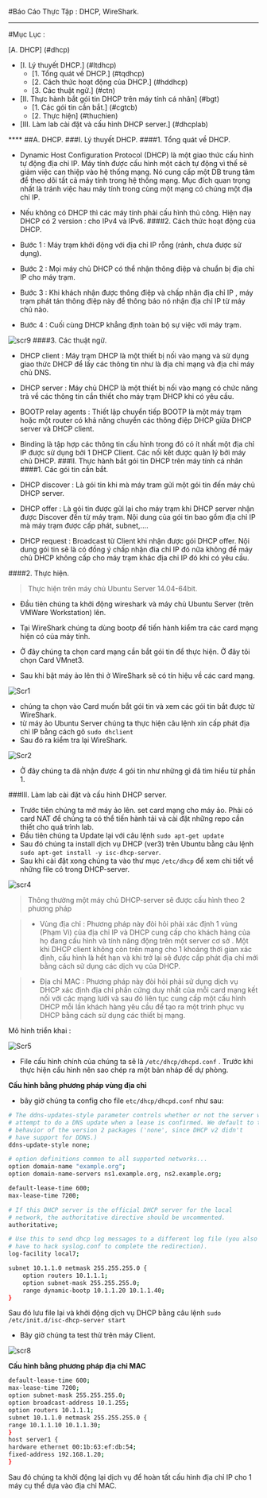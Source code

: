 #Báo Cáo Thực Tập : DHCP, WireShark.

****
#Mục Lục :

[A. DHCP] (#dhcp)
 <ul>
 <li>[I. Lý thuyết DHCP.] (#ltdhcp)
  <ul>
  <li>[1. Tổng quát về DHCP.] (#tqdhcp)</li>
  <li>[2. Cách thức hoạt động của DHCP.] (#hddhcp)</li>
  <li>[3. Các thuật ngữ.] (#ctn)</li>
  </ul>
 </li>
 <li>[II. Thực hành bắt gói tin DHCP trên máy tính cá nhân] (#bgt)
  <ul>
  <li>[1. Các gói tin cần bắt.] (#cgtcb)</li>
  <li>[2. Thực hiện] (#thuchien)</li>
  </ul>
 </li>
 <li>[III. Làm lab cài đặt và cấu hình DHCP server.] (#dhcplab)
 </li>
 </ul>
****
<a name="dhcp"></a>
##A. DHCP.
<a name="ltdhcp"></a>
###I. Lý thuyết DHCP.
<a name="tqdhcp"></a>
####1. Tổng quát về DHCP.

- Dynamic Host Configuration Protocol (DHCP) là một giao thức cấu hình tự động địa chỉ IP. Máy tính được cấu hình một cách tự động vì thế sẽ giảm việc can thiệp vào hệ thống mạng. Nó cung cấp một DB trung tâm để theo dõi tất cả máy tính trong hệ thống mạng. Mục đích quan trọng nhất là tránh việc hau máy tính trong cùng một mạng có chúng một địa chỉ IP.
- Nếu không có DHCP thì các máy tính phải cấu hình thủ công. Hiện nay DHCP có 2 version : cho IPv4 và IPv6.
<a name="hddhcp"></a>
####2. Cách thức hoạt động của DHCP.

- Bước 1 : Máy trạm khởi động với địa chỉ IP rỗng (rảnh, chưa được sử dụng).
- Bước 2 : Mọi máy chủ DHCP có thể nhận thông điệp và chuẩn bị địa chỉ IP cho máy trạm.
- Bước 3 : Khi khách nhận được thông điệp và chấp nhận địa chỉ IP , máy trạm phát tán thông điệp này để thông báo nó nhận địa chỉ IP từ máy chủ nào.
- Bước 4 : Cuối cùng DHCP khẳng định toàn bộ sự việc với máy trạm.

![scr9](http://i.imgur.com/yfkPTLx.png)
<a name="ctn"></a>
####3. Các thuật ngữ.

- DHCP client : Máy trạm DHCP là một thiết bị nối vào mạng và sử dụng giao thức DHCP để lấy các thông tin như là địa chỉ mạng và địa chỉ máy chủ DNS.
- DHCP server : Máy chủ DHCP là một thiết bị nối vào mạng có chức năng trả về các thông tin cần thiết cho máy trạm DHCP khi có yêu cầu.
- BOOTP relay agents : Thiết lập chuyển tiếp BOOTP là một máy trạm hoặc một router có khả năng chuyển các thông điệp DHCP giữa DHCP server và DHCP client.
- Binding là tập hợp các thông tin cấu hình trong đó có ít nhất một địa chỉ IP được sử dụng bởi 1 DHCP Client. Các nối kết được quản lý bởi máy chủ DHCP.
<a name="bgt"></a>
###II. Thực hành bắt gói tin DHCP trên máy tính cá nhân
<a name="cgtcb"></a>
####1. Các gói tin cần bắt.

- DHCP discover : Là gói tin khi mà máy tram gửi một gói tin đến máy chủ DHCP server.
- DHCP offer : Là gói tin được gửi lại cho máy trạm khi DHCP server nhận được Discover đến từ máy trạm. Nội dung của gói tin bao gồm địa chỉ IP mà máy trạm được cấp phát, subnet,....
- DHCP request : Broadcast từ Client khi nhận được gói DHCP offer. Nội dung gói tin sẽ là có đồng ý chấp nhận đia chỉ IP đó nữa không để máy chủ DHCP không cấp cho máy trạm khác địa chỉ IP đó khi có yêu cầu.
<a name="thuchien"></a>

####2. Thực hiện.

> Thực hiện trên máy chủ Ubuntu Server 14.04-64bit.


- Đầu tiên chúng ta khởi động wireshark và máy chủ Ubuntu Server (trên VMWare Workstation) lên.
- Tại WireShark chúng ta dùng bootp để tiến hành kiểm tra các card mạng hiện có của máy tính.

- Ở đây chúng ta chọn card mạng cần bắt gói tin để thực hiện. Ở đây tôi chọn Card VMnet3.
- Sau khi bật máy ảo lên thì ở WireShark sẽ có tín hiệu về các card mạng.

![Scr1](http://i.imgur.com/P6eS4x7.png)

- chúng ta chọn vào Card muốn bắt gói tin và xem các gói tin bắt được từ WireShark.
- từ máy ảo Ubuntu Server chúng ta thực hiện câu lệnh xin cấp phát địa chỉ IP bằng cách gõ `sudo dhclient`
- Sau đó ra kiểm tra lại WireShark.

![Scr2](http://i.imgur.com/aDZOB6H.png)

- Ở đây chúng ta đã nhận được 4 gói tin như những gì đã tìm hiểu từ phần 1.

<a name="dhcplab"></a>
###III. Làm lab cài đặt và cấu hình DHCP server.

- Trước tiên chúng ta mở máy ảo lên. set card mạng cho máy ảo. Phải có card NAT để chúng ta có thể tiến hành tải và cài đặt những repo cần thiết cho quá trình lab.
- Đầu tiên chúng ta Update lại với câu lệnh `sudo apt-get update`
- Sau đó chúng ta install dịch vụ DHCP (ver3) trên Ubuntu bằng câu lệnh `sudo apt-get install -y isc-dhcp-server`.
- Sau khi cài đặt xong chúng ta vào thư mục `/etc/dhcp` để xem chi tiết về những file có trong DHCP-server.

![scr4](http://i.imgur.com/eNrskCj.png)

> Thông thường một máy chủ DHCP-server sẽ được cấu hình theo 2 phương pháp

> - Vùng địa chỉ : Phương pháp này đòi hỏi phải xác định 1 vùng (Phạm Vi) của địa chỉ IP và DHCP cung cấp cho khách hàng của họ đang cấu hình và tính năng động trên một server cơ sở . Một khi DHCP client không còn trên mạng cho 1 khoảng thời gian xác định, cấu hình là hết hạn và khi trở lại sẽ được cấp phát địa chỉ mới bằng cách sử dụng các dịch vụ của DHCP.

> - Địa chỉ MAC : Phương pháp này đòi hỏi phải sử dụng dịch vụ DHCP xác định địa chỉ phần cứng duy nhất của mỗi card mạng  kết nối với các mạng lưới và sau đó liên tục cung cấp một cấu hình DHCP mỗi lần khách hàng yêu cầu  để tạo ra một trình phục vụ DHCP bằng cách sử dụng các thiết bị mạng.


Mô hình triển khai : 

![Scr5](http://i.imgur.com/oePyaua.png)

- File cấu hình chính của chúng ta sẽ là `/etc/dhcp/dhcpd.conf` . Trước khi thực hiện cấu hình nên sao chép ra một bản nháp để dự phòng.

**Cấu hình bằng phương pháp vùng địa chỉ**

- bây giờ chúng ta config cho file `etc/dhcp/dhcpd.conf` như sau: 

```sh
# The ddns-updates-style parameter controls whether or not the server will
# attempt to do a DNS update when a lease is confirmed. We default to the
# behavior of the version 2 packages ('none', since DHCP v2 didn't
# have support for DDNS.)
ddns-update-style none;

# option definitions common to all supported networks...
option domain-name "example.org";
option domain-name-servers ns1.example.org, ns2.example.org;

default-lease-time 600;
max-lease-time 7200;

# If this DHCP server is the official DHCP server for the local
# network, the authoritative directive should be uncommented.
authoritative;

# Use this to send dhcp log messages to a different log file (you also
# have to hack syslog.conf to complete the redirection).
log-facility local7;

subnet 10.1.1.0 netmask 255.255.255.0 {
    option routers 10.1.1.1;
    option subnet-mask 255.255.255.0;
    range dynamic-bootp 10.1.1.20 10.1.1.40;
}

```

Sau đó lưu file lại và khởi động dịch vụ DHCP bằng câu lệnh `sudo /etc/init.d/isc-dhcp-server start`

- Bây giờ chúng ta test thử trên máy Client.

![scr8](http://i.imgur.com/OCqgjtu.png)

**Cấu hình bằng phương pháp địa chỉ MAC**

```sh
default-lease-time 600;
max-lease-time 7200;
option subnet-mask 255.255.255.0;
option broadcast-address 10.1.255;
option routers 10.1.1.1;
subnet 10.1.1.0 netmask 255.255.255.0 {
range 10.1.1.10 10.1.1.30;
}
host server1 {
hardware ethernet 00:1b:63:ef:db:54;
fixed-address 192.168.1.20;
}
```

Sau đó chúng ta khởi động lại dịch vụ để hoàn tất cấu hình địa chỉ IP cho 1 máy cụ thể dựa vào địa chỉ MAC.

